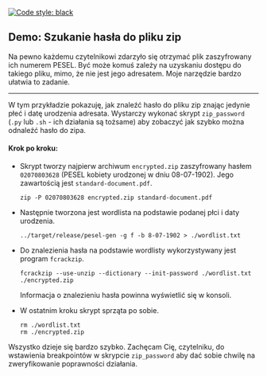 [![Code style: black](https://img.shields.io/badge/code%20style-black-000000.svg)](https://github.com/psf/black)

## Demo: Szukanie hasła do pliku zip

Na pewno każdemu czytelnikowi zdarzyło się otrzymać plik zaszyfrowany ich numerem PESEL. Być może komuś zależy na
uzyskaniu dostępu do takiego pliku, mimo, że nie jest jego adresatem. Moje narzędzie bardzo ułatwia to zadanie.

---

W tym przykładzie pokazuję, jak znaleźć hasło do pliku zip znając jedynie płeć i datę urodzenia adresata. Wystarczy
wykonać skrypt `zip_password` (`.py` lub `.sh` - ich działania są tożsame) aby zobaczyć jak szybko można odnaleźć hasło
do zipa.

#### Krok po kroku:

- Skrypt tworzy najpierw archiwum `encrypted.zip` zaszyfrowany hasłem `02070803628` (PESEL kobiety urodzonej w dniu
  08-07-1902). Jego zawartością jest `standard-document.pdf`.
    ```shell
    zip -P 02070803628 encrypted.zip standard-document.pdf
    ```

- Następnie tworzona jest wordlista na podstawie podanej płci i daty urodzenia.

    ```shell
    ../target/release/pesel-gen -g f -b 8-07-1902 > ./wordlist.txt
    ```

- Do znalezienia hasła na podstawie wordlisty wykorzystywany jest program `fcrackzip`.
    ```shell
    fcrackzip --use-unzip --dictionary --init-password ./wordlist.txt ./encrypted.zip
    ```
  Informacja o znalezieniu hasła powinna wyświetlić się w konsoli.


- W ostatnim kroku skrypt sprząta po sobie.
    ```shell
    rm ./wordlist.txt
    rm ./encrypted.zip
    ```

Wszystko dzieje się bardzo szybko. Zachęcam Cię, czytelniku, do wstawienia breakpointów w skrypcie `zip_password` aby
dać sobie chwilę na zweryfikowanie poprawności działania.